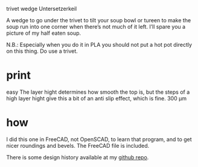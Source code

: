 trivet wedge Untersetzerkeil

A wedge to go under the trivet to tilt your soup bowl or tureen to make the soup run into one corner when there’s not much of it left. I’ll spare you a picture of my half eaten soup.

N.B.: Especially when you do it in PLA you should not put a hot pot directly on this thing. Do use a trivet.

# print

easy
The layer hight determines how smooth the top is, but the steps of a high layer hight give this a bit of an anti slip effect, which is fine.
300 µm


# how

I did this one in FreeCAD, not OpenSCAD, to learn that program, and to get nicer roundings and bevels. The FreeCAD file is included.

There is some design history available at my [github repo](https://github.com/ospalh/3d-printing/tree/develop/Untersetzerkeil).
